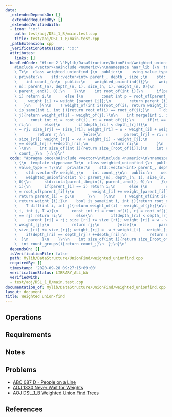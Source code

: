 ```yaml
---
data:
  _extendedDependsOn: []
  _extendedRequiredBy: []
  _extendedVerifiedWith:
  - icon: ':x:'
    path: test/aoj/DSL_1_B/main.test.cpp
    title: test/aoj/DSL_1_B/main.test.cpp
  _pathExtension: cpp
  _verificationStatusIcon: ':x:'
  attributes:
    links: []
  bundledCode: "#line 2 \"Mylib/DataStructure/UnionFind/weighted_unionfind.cpp\"\n\
    #include <vector>\n#include <numeric>\n\nnamespace haar_lib {\n  template <typename\
    \ T>\n  class weighted_unionfind {\n  public:\n    using value_type = T;\n\n \
    \ private:\n    std::vector<int> parent_, depth_, size_;\n    std::vector<T> weight_;\n\
    \    int count_;\n\n  public:\n    weighted_unionfind(){}\n    weighted_unionfind(int\
    \ n): parent_(n), depth_(n, 1), size_(n, 1), weight_(n, 0){\n      std::iota(parent_.begin(),\
    \ parent_.end(), 0);\n    }\n\n    int root_of(int i){\n      if(parent_[i] ==\
    \ i) return i;\n      else {\n        const int p = root_of(parent_[i]);\n   \
    \     weight_[i] += weight_[parent_[i]];\n        return parent_[i] = p;\n   \
    \   }\n    }\n\n    T weight_of(int i){root_of(i); return weight_[i];}\n    bool\
    \ is_same(int i, int j){return root_of(i) == root_of(j);}\n    T diff(int i, int\
    \ j){return weight_of(i) - weight_of(j);}\n\n    int merge(int i, int j, T w){\n\
    \      const int ri = root_of(i), rj = root_of(j);\n      if(ri == rj) return\
    \ ri;\n      else{\n        if(depth_[ri] < depth_[rj]){\n          parent_[ri]\
    \ = rj; size_[rj] += size_[ri]; weight_[ri] = w - weight_[i] + weight_[j];\n \
    \         return rj;\n        }else{\n          parent_[rj] = ri; size_[ri] +=\
    \ size_[rj]; weight_[rj] = -w + weight_[i] - weight_[j];\n          if(depth_[ri]\
    \ == depth_[rj]) ++depth_[ri];\n          return ri;\n        }\n      }\n   \
    \ }\n\n    int size_of(int i){return size_[root_of(i)];}\n    int count_groups(){return\
    \ count_;}\n  };\n}\n"
  code: "#pragma once\n#include <vector>\n#include <numeric>\n\nnamespace haar_lib\
    \ {\n  template <typename T>\n  class weighted_unionfind {\n  public:\n    using\
    \ value_type = T;\n\n  private:\n    std::vector<int> parent_, depth_, size_;\n\
    \    std::vector<T> weight_;\n    int count_;\n\n  public:\n    weighted_unionfind(){}\n\
    \    weighted_unionfind(int n): parent_(n), depth_(n, 1), size_(n, 1), weight_(n,\
    \ 0){\n      std::iota(parent_.begin(), parent_.end(), 0);\n    }\n\n    int root_of(int\
    \ i){\n      if(parent_[i] == i) return i;\n      else {\n        const int p\
    \ = root_of(parent_[i]);\n        weight_[i] += weight_[parent_[i]];\n       \
    \ return parent_[i] = p;\n      }\n    }\n\n    T weight_of(int i){root_of(i);\
    \ return weight_[i];}\n    bool is_same(int i, int j){return root_of(i) == root_of(j);}\n\
    \    T diff(int i, int j){return weight_of(i) - weight_of(j);}\n\n    int merge(int\
    \ i, int j, T w){\n      const int ri = root_of(i), rj = root_of(j);\n      if(ri\
    \ == rj) return ri;\n      else{\n        if(depth_[ri] < depth_[rj]){\n     \
    \     parent_[ri] = rj; size_[rj] += size_[ri]; weight_[ri] = w - weight_[i] +\
    \ weight_[j];\n          return rj;\n        }else{\n          parent_[rj] = ri;\
    \ size_[ri] += size_[rj]; weight_[rj] = -w + weight_[i] - weight_[j];\n      \
    \    if(depth_[ri] == depth_[rj]) ++depth_[ri];\n          return ri;\n      \
    \  }\n      }\n    }\n\n    int size_of(int i){return size_[root_of(i)];}\n  \
    \  int count_groups(){return count_;}\n  };\n}\n"
  dependsOn: []
  isVerificationFile: false
  path: Mylib/DataStructure/UnionFind/weighted_unionfind.cpp
  requiredBy: []
  timestamp: '2020-09-28 09:27:15+09:00'
  verificationStatus: LIBRARY_ALL_WA
  verifiedWith:
  - test/aoj/DSL_1_B/main.test.cpp
documentation_of: Mylib/DataStructure/UnionFind/weighted_unionfind.cpp
layout: document
title: Weighted union-find
---
```


## Operations

## Requirements

## Notes

## Problems

- [ABC 087 D - People on a Line](https://atcoder.jp/contests/abc087/tasks/arc090_b)
- [AOJ 1330 Never Wait for Weights](http://judge.u-aizu.ac.jp/onlinejudge/description.jsp?id=1330)
- [AOJ DSL_1_B Weighted Union Find Trees](http://judge.u-aizu.ac.jp/onlinejudge/description.jsp?id=DSL_1_B)

## References
